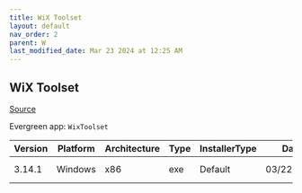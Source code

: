```yaml
---
title: WiX Toolset
layout: default
nav_order: 2
parent: W
last_modified_date: Mar 23 2024 at 12:25 AM
---
```


## WiX Toolset

[Source](https://wixtoolset.org/)

Evergreen app: `WixToolset`

| Version | Platform | Architecture | Type | InstallerType | Date       | Size     | URI                                                                                                                                                      |
| ------- | -------- | ------------ | ---- | ------------- | ---------- | -------- | -------------------------------------------------------------------------------------------------------------------------------------------------------- |
| 3.14.1  | Windows  | x86          | exe  | Default       | 03/22/2024 | 32438176 | [https://github.com/wixtoolset/wix3/releases/download/wix3141rtm/wix314.exe](https://github.com/wixtoolset/wix3/releases/download/wix3141rtm/wix314.exe) |
